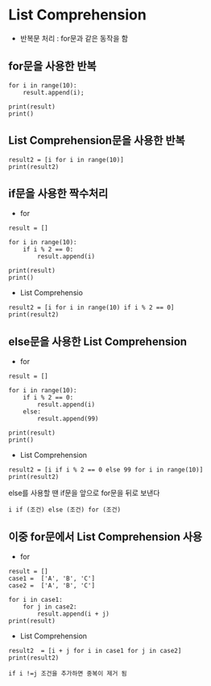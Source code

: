 # List Comprehension

- 반복문 처리 : for문과 같은 동작을 함

## for문을 사용한 반복

```
for i in range(10):
	result.append(i);

print(result)
print()
```

## List Comprehension문을 사용한 반복

```
result2 = [i for i in range(10)]
print(result2)
```

## if문을 사용한 짝수처리

- for
```
result = []

for i in range(10):
    if i % 2 == 0:
        result.append(i)

print(result)
print()
```
- List Comprehensio

```
result2 = [i for i in range(10) if i % 2 == 0]
print(result2)
```

## else문을 사용한 List Comprehension


- for
```
result = []

for i in range(10):
    if i % 2 == 0:
        result.append(i)
    else:
        result.append(99)
        
print(result)
print()
```

- List Comprehension
```
result2 = [i if i % 2 == 0 else 99 for i in range(10)]
print(result2)
```
else를 사용할 땐 if문을 앞으로 for문을 뒤로 보낸다
```
i if (조건) else (조건) for (조건)
```

## 이중 for문에서 List Comprehension 사용

- for
```
result = []
case1 =  ['A', 'B', 'C']
case2 =  ['A', 'B', 'C']

for i in case1:
    for j in case2:
        result.append(i + j)
print(result)
```
- List Comprehension
```
result2  = [i + j for i in case1 for j in case2]
print(result2)

if i !=j 조건을 추가하면 중복이 제거 됨
```




